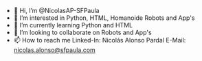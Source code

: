 - 👋 Hi, I’m @NicolasAP-SFPaula
- 👀 I’m interested in Python, HTML, Homanoide Robots and App's
- 🌱 I’m currently learning Python and HTML
- 💞️ I’m looking to collaborate on Robots and App's
- 📫 How to reach me Linked-In: Nicolás Alonso Pardal E-Mail: nicolas.alonso@sfpaula.com

<!---
NicolasAP-SFPaula/NicolasAP-SFPaula is a ✨ special ✨ repository because its `README.md` (this file) appears on your GitHub profile.
You can click the Preview link to take a look at your changes.
--->
